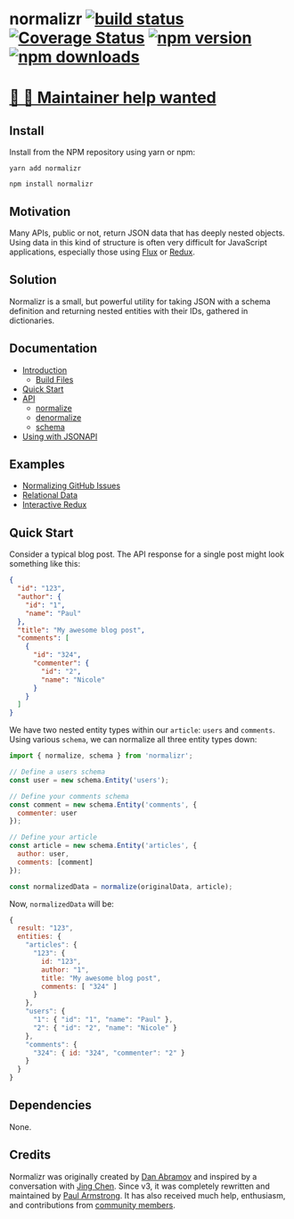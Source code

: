 # normalizr [![build status](https://img.shields.io/travis/paularmstrong/normalizr/master.svg?style=flat-square)](https://travis-ci.org/paularmstrong/normalizr) [![Coverage Status](https://img.shields.io/coveralls/paularmstrong/normalizr/master.svg?style=flat-square)](https://coveralls.io/github/paularmstrong/normalizr?branch=master) [![npm version](https://img.shields.io/npm/v/normalizr.svg?style=flat-square)](https://www.npmjs.com/package/normalizr) [![npm downloads](https://img.shields.io/npm/dm/normalizr.svg?style=flat-square)](https://www.npmjs.com/package/normalizr)

# [📣 🤝 Maintainer help wanted ](https://github.com/paularmstrong/normalizr/discussions/493)

## Install

Install from the NPM repository using yarn or npm:

```shell
yarn add normalizr
```

```shell
npm install normalizr
```

## Motivation

Many APIs, public or not, return JSON data that has deeply nested objects. Using data in this kind of structure is often very difficult for JavaScript applications, especially those using [Flux](http://facebook.github.io/flux/) or [Redux](http://redux.js.org/).

## Solution

Normalizr is a small, but powerful utility for taking JSON with a schema definition and returning nested entities with their IDs, gathered in dictionaries.

## Documentation

* [Introduction](/docs/introduction.md)
  * [Build Files](/docs/introduction.md#build-files)
* [Quick Start](/docs/quickstart.md)
* [API](/docs/api.md)
  * [normalize](/docs/api.md#normalizedata-schema)
  * [denormalize](/docs/api.md#denormalizeinput-schema-entities)
  * [schema](/docs/api.md#schema)
* [Using with JSONAPI](/docs/jsonapi.md)

## Examples

* [Normalizing GitHub Issues](/examples/github)
* [Relational Data](/examples/relationships)
* [Interactive Redux](/examples/redux)

## Quick Start

Consider a typical blog post. The API response for a single post might look something like this:

```json
{
  "id": "123",
  "author": {
    "id": "1",
    "name": "Paul"
  },
  "title": "My awesome blog post",
  "comments": [
    {
      "id": "324",
      "commenter": {
        "id": "2",
        "name": "Nicole"
      }
    }
  ]
}
```

We have two nested entity types within our `article`: `users` and `comments`. Using various `schema`, we can normalize all three entity types down:

```js
import { normalize, schema } from 'normalizr';

// Define a users schema
const user = new schema.Entity('users');

// Define your comments schema
const comment = new schema.Entity('comments', {
  commenter: user
});

// Define your article
const article = new schema.Entity('articles', {
  author: user,
  comments: [comment]
});

const normalizedData = normalize(originalData, article);
```

Now, `normalizedData` will be:

```js
{
  result: "123",
  entities: {
    "articles": {
      "123": {
        id: "123",
        author: "1",
        title: "My awesome blog post",
        comments: [ "324" ]
      }
    },
    "users": {
      "1": { "id": "1", "name": "Paul" },
      "2": { "id": "2", "name": "Nicole" }
    },
    "comments": {
      "324": { id: "324", "commenter": "2" }
    }
  }
}
```

## Dependencies

None.

## Credits

Normalizr was originally created by [Dan Abramov](http://github.com/gaearon) and inspired by a conversation with [Jing Chen](https://twitter.com/jingc). Since v3, it was completely rewritten and maintained by [Paul Armstrong](https://twitter.com/paularmstrong). It has also received much help, enthusiasm, and contributions from [community members](https://github.com/paularmstrong/normalizr/graphs/contributors).
